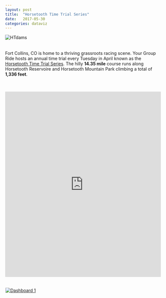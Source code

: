 ```yaml
---
layout: post
title:  "Horsetooth Time Trial Series"
date:   2017-05-30 
categories: dataviz
---
```

![HTdams](https://raw.githubusercontent.com/skammlade/skammlade.github.io/master/images/dams_handlebar.jpg)
<br> 
<br> 
<br> 
Fort Collins, CO is home to a thriving grassroots racing scene. Your Group Ride hosts an annual time trial every Tuesday in April known as the [Horsetooth Time Trial Series](http://yourgroupride.com/index.php/local-races/horsetooth-time-trial-series). The hilly **14.35 mile** course runs along Horsetooth Reservoire and
Horsetooth Mountain Park climbing a total of **1,336 feet**. 
<br> 
<br>
<br>
<iframe style="width:100%;height:600px;" src="https://veloviewer.com/segments/1213731/embed2" frameborder="0" scrolling="no"></iframe>  
<br> 
<br> 
<br> 



<html>
<div class='tableauPlaceholder' id='viz1496780832453' style='margin-right:5%;padding:1px; width:1120px; height:2000px;'<noscript><a href='#'><img alt='Dashboard 1 ' src='https:&#47;&#47;public.tableau.com&#47;static&#47;images&#47;HT&#47;HTTTpub&#47;Dashboard1&#47;1_rss.png' style='border: none' /></a></noscript><object class='tableauViz'  style='display:none;'><param name='host_url' value='https%3A%2F%2Fpublic.tableau.com%2F' /> <param name='site_root' value='' /><param name='name' value='HTTTpub&#47;Dashboard1' /><param name='tabs' value='no' /><param name='toolbar' value='no' /><param name='static_image' value='https:&#47;&#47;public.tableau.com&#47;static&#47;images&#47;HT&#47;HTTTpub&#47;Dashboard1&#47;1.png' /> <param name='animate_transition' value='yes' /><param name='display_static_image' value='yes' /><param name='display_spinner' value='yes' /><param name='display_overlay' value='yes' /><param name='display_count' value='yes' /></object></div>                <script type='text/javascript'>                    var divElement = document.getElementById('viz1496780832453');                    var vizElement = divElement.getElementsByTagName('object')[0];                    vizElement.style.width='1124px';vizElement.style.height='2029px';                    var scriptElement = document.createElement('script');                    scriptElement.src = 'https://public.tableau.com/javascripts/api/viz_v1.js';                    vizElement.parentNode.insertBefore(scriptElement, vizElement);                </script>
</html>